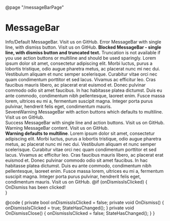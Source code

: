 ﻿@page "/messageBarPage"

<Stack>
    <StackItem Align=Alignment.Start>
        <h1>MessageBar</h1>
    </StackItem>
    <Stack>
        <Stack Tokens=@(new StackTokens { ChildrenGap = new[] { 20.0 }, MaxWidth=650.0, Padding=8.0 })>
            <StackItem>
                <MessageBar>
                    Info/Default MessageBar.
                    <Link Href="https://github.com/FluentUI/FluentUI" Target="_blank">
                    Visit us on GitHub.
                    </Link>
                </MessageBar>
            </StackItem>
            <StackItem>
                <MessageBar MessageBarType="MessageBarType.Error" IsMultiline="false" OnDismiss="OnDismiss">
                    Error MessageBar with single line, with dismiss button.
                    <Link Href="https://github.com/FluentUI/FluentUI" Target="_blank">
                    Visit us on GitHub.
                    </Link>
                </MessageBar>
            </StackItem>
            <StackItem>
                <MessageBar MessageBarType=MessageBarType.Blocked
                            IsMultiline=false
                            OnDismiss="OnDismiss"
                            DismissButtonAriaLabel="Close"
                            Truncated=true
                            OverflowButtonAriaLabel="See more">
                    <b>Blocked MessageBar - single line, with dismiss button and truncated text.</b> Truncation is not available if you use action buttons
                    or multiline and should be used sparingly. Lorem ipsum dolor sit amet, consectetur adipiscing elit. Morbi luctus, purus a lobortis
                    tristique, odio augue pharetra metus, ac placerat nunc mi nec dui. Vestibulum aliquam et nunc semper scelerisque. Curabitur vitae orci
                    nec quam condimentum porttitor et sed lacus. Vivamus ac efficitur leo. Cras faucibus mauris libero, ac placerat erat euismod et. Donec
                    pulvinar commodo odio sit amet faucibus. In hac habitasse platea dictumst. Duis eu ante commodo, condimentum nibh pellentesque, laoreet
                    enim. Fusce massa lorem, ultrices eu mi a, fermentum suscipit magna. Integer porta purus pulvinar, hendrerit felis eget, condimentum
                    mauris.
                </MessageBar>
            </StackItem>
            <StackItem>
                <MessageBar MessageBarType=MessageBarType.SevereWarning>
                    <Actions>
                        <div>
                            <MessageBarButton Text="Yes" />
                            <MessageBarButton Text="No" />
                        </div>
                    </Actions>
                    <ChildContent>
                        SevereWarning MessageBar with action buttons which defaults to multiline.
                        <Link Href="https://github.com/FluentUI/FluentUI" Target="_blank">
                        Visit us on GitHub.
                        </Link>
                    </ChildContent>
                </MessageBar>
            </StackItem>
            <StackItem>
                <MessageBar MessageBarType=MessageBarType.Success
                            IsMultiline=false>
                    <Actions>
                        <div>
                            <MessageBarButton Text="Yes" />
                            <MessageBarButton Text="No" />
                        </div>
                    </Actions>
                    <ChildContent>
                        Success MessageBar with single line and action buttons.
                        <Link Href="https://github.com/FluentUI/FluentUI" Target="_blank">
                        Visit us on GitHub.
                        </Link>
                    </ChildContent>
                </MessageBar>
            </StackItem>
            <StackItem>
                <MessageBar MessageBarType=MessageBarType.Warning
                            IsMultiline=false
                            OnDismiss=@OnDismiss
                            DismissButtonAriaLabel="Close">
                    <Actions>
                        <div><MessageBarButton Text="Action" /></div>
                    </Actions>
                    <ChildContent>
                        Warning MessageBar content.
                        <Link Href="https://github.com/FluentUI/FluentUI" Target="_blank">
                        Visit us on GitHub.
                        </Link>
                    </ChildContent>
                </MessageBar>
            </StackItem>
            <StackItem>
                <MessageBar OnDismiss=@OnDismiss
                            DismissButtonAriaLabel="Close"
                            MessageBarType=MessageBarType.Warning>
                    <Actions>
                        <div>
                            <MessageBarButton Text="Yes" />
                            <MessageBarButton Text="No" />
                        </div>
                    </Actions>
                    <ChildContent>
                        <b>Warning defaults to multiline</b>. Lorem ipsum dolor sit amet, consectetur adipiscing elit. Morbi luctus, purus a lobortis tristique,
                        odio augue pharetra metus, ac placerat nunc mi nec dui. Vestibulum aliquam et nunc semper scelerisque. Curabitur vitae orci nec quam
                        condimentum porttitor et sed lacus. Vivamus ac efficitur leo. Cras faucibus mauris libero, ac placerat erat euismod et. Donec pulvinar
                        commodo odio sit amet faucibus. In hac habitasse platea dictumst. Duis eu ante commodo, condimentum nibh pellentesque, laoreet enim.
                        Fusce massa lorem, ultrices eu mi a, fermentum suscipit magna. Integer porta purus pulvinar, hendrerit felis eget, condimentum mauris.
                        <Link Href="https://github.com/FluentUI/FluentUI" Target="_blank">
                        Visit us on GitHub.
                        </Link>
                    </ChildContent>
                </MessageBar>
            </StackItem>
            @if (onDismissIsClicked)
            {
            <StackItem>
                <MessageBar OnDismiss=@OnDismissClose
                            DismissButtonAriaLabel="Close">
                    <ChildContent>
                        OnDismiss has been clicked!
                    </ChildContent>
                    <Actions>
                        <div>
                            <MessageBarButton OnClick=@OnDismissClose Text="Close" />
                        </div>
                    </Actions>
                </MessageBar>
            </StackItem>
            }
        </Stack>
    </Stack>
</Stack>

@code
{
    private bool onDismissIsClicked = false;
    private void OnDismiss()
    {
        onDismissIsClicked = true;
        StateHasChanged();
    }
    private void OnDismissClose()
    {
        onDismissIsClicked = false;
        StateHasChanged();
    }
}
